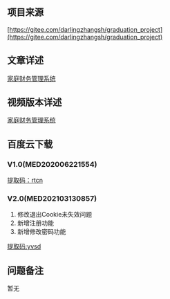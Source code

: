 ## 项目来源
[https://gitee.com/darlingzhangsh/graduation_project](https://gitee.com/darlingzhangsh/graduation_project)
## 文章详述
[家庭财务管理系统](../detail/Thymeleaf+SpringBoot+Mybatis实现的家庭财务管理系统.md)
## 视频版本详述
[家庭财务管理系统](https://zhuanlan.zhihu.com/p/132508106)
## 百度云下载

### V1.0(MED202006221554)
[提取码：rtcn](https://pan.baidu.com/s/1gQJkGVs05IcfhnZZ0gSWRQ)
### V2.0(MED202103130857)
1. 修改退出Cookie未失效问题
2. 新增注册功能
3. 新增修改密码功能

[提取码:yvsd](https://pan.baidu.com/s/1mQG9PiQ3YeZJcd8mZDpp0Q)
## 问题备注
暂无
